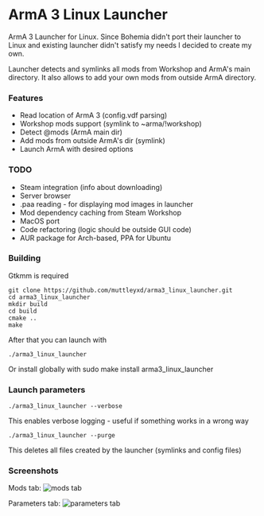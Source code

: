 # ArmA 3 Linux Launcher

ArmA 3 Launcher for Linux.
Since Bohemia didn't port their launcher to Linux and existing launcher didn't satisfy my needs I decided to create my own.

Launcher detects and symlinks all mods from Workshop and ArmA's main directory. It also allows to add your own mods from outside ArmA directory.

### Features

* Read location of ArmA 3 (config.vdf parsing)
* Workshop mods support (symlink to ~arma/!workshop)
* Detect @mods (ArmA main dir)
* Add mods from outside ArmA's dir (symlink)
* Launch ArmA with desired options

### TODO

* Steam integration (info about downloading)
* Server browser
* .paa reading - for displaying mod images in launcher
* Mod dependency caching from Steam Workshop
* MacOS port
* Code refactoring (logic should be outside GUI code)
* AUR package for Arch-based, PPA for Ubuntu


### Building

Gtkmm is required

    git clone https://github.com/muttleyxd/arma3_linux_launcher.git
    cd arma3_linux_launcher
    mkdir build
    cd build
    cmake ..
    make

After that you can launch with

    ./arma3_linux_launcher

Or install globally with
    sudo make install
    arma3_linux_launcher

### Launch parameters

    ./arma3_linux_launcher --verbose

This enables verbose logging - useful if something works in a wrong way


    ./arma3_linux_launcher --purge

This deletes all files created by the launcher (symlinks and config files)


### Screenshots

Mods tab:
![mods tab](http://i.imgur.com/OmN0IDe.png)

Parameters tab:
![parameters tab](http://i.imgur.com/IseHvUc.png)



